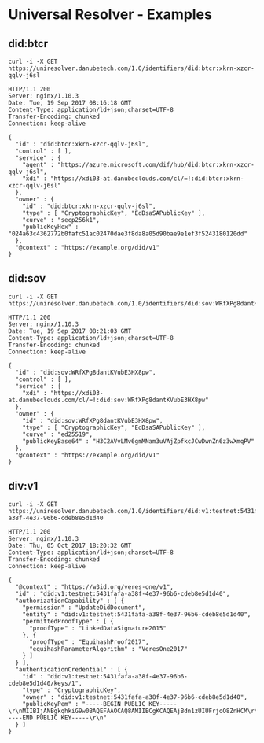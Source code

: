 # Universal Resolver - Examples

## did:btcr

	curl -i -X GET  https://uniresolver.danubetech.com/1.0/identifiers/did:btcr:xkrn-xzcr-qqlv-j6sl

	HTTP/1.1 200 
	Server: nginx/1.10.3
	Date: Tue, 19 Sep 2017 08:16:18 GMT
	Content-Type: application/ld+json;charset=UTF-8
	Transfer-Encoding: chunked
	Connection: keep-alive
	
	{
	  "id" : "did:btcr:xkrn-xzcr-qqlv-j6sl",
	  "control" : [ ],
	  "service" : {
	    "agent" : "https://azure.microsoft.com/dif/hub/did:btcr:xkrn-xzcr-qqlv-j6sl",
	    "xdi" : "https://xdi03-at.danubeclouds.com/cl/=!:did:btcr:xkrn-xzcr-qqlv-j6sl"
	  },
	  "owner" : {
	    "id" : "did:btcr:xkrn-xzcr-qqlv-j6sl",
	    "type" : [ "CryptographicKey", "EdDsaSAPublicKey" ],
	    "curve" : "secp256k1",
	    "publicKeyHex" : "024a63c4362772b0fafc51ac02470dae3f8da8a05d90bae9e1ef3f5243180120dd"
	  },
	  "@context" : "https://example.org/did/v1"
	}

## did:sov

	curl -i -X GET  https://uniresolver.danubetech.com/1.0/identifiers/did:sov:WRfXPg8dantKVubE3HX8pw

	HTTP/1.1 200 
	Server: nginx/1.10.3
	Date: Tue, 19 Sep 2017 08:21:03 GMT
	Content-Type: application/ld+json;charset=UTF-8
	Transfer-Encoding: chunked
	Connection: keep-alive
	
	{
	  "id" : "did:sov:WRfXPg8dantKVubE3HX8pw",
	  "control" : [ ],
	  "service" : {
	    "xdi" : "https://xdi03-at.danubeclouds.com/cl/=!:did:sov:WRfXPg8dantKVubE3HX8pw"
	  },
	  "owner" : {
	    "id" : "did:sov:WRfXPg8dantKVubE3HX8pw",
	    "type" : [ "CryptographicKey", "EdDsaSAPublicKey" ],
	    "curve" : "ed25519",
	    "publicKeyBase64" : "H3C2AVvLMv6gmMNam3uVAjZpfkcJCwDwnZn6z3wXmqPV"
	  },
	  "@context" : "https://example.org/did/v1"
	}

## div:v1
	
	curl -i -X GET  https://uniresolver.danubetech.com/1.0/identifiers/did:v1:testnet:5431fafa-a38f-4e37-96b6-cdeb8e5d1d40

	HTTP/1.1 200 
	Server: nginx/1.10.3
	Date: Thu, 05 Oct 2017 18:20:32 GMT
	Content-Type: application/ld+json;charset=UTF-8
	Transfer-Encoding: chunked
	Connection: keep-alive
	
	{
	  "@context" : "https://w3id.org/veres-one/v1",
	  "id" : "did:v1:testnet:5431fafa-a38f-4e37-96b6-cdeb8e5d1d40",
	  "authorizationCapability" : [ {
	    "permission" : "UpdateDidDocument",
	    "entity" : "did:v1:testnet:5431fafa-a38f-4e37-96b6-cdeb8e5d1d40",
	    "permittedProofType" : [ {
	      "proofType" : "LinkedDataSignature2015"
	    }, {
	      "proofType" : "EquihashProof2017",
	      "equihashParameterAlgorithm" : "VeresOne2017"
	    } ]
	  } ],
	  "authenticationCredential" : [ {
	    "id" : "did:v1:testnet:5431fafa-a38f-4e37-96b6-cdeb8e5d1d40/keys/1",
	    "type" : "CryptographicKey",
	    "owner" : "did:v1:testnet:5431fafa-a38f-4e37-96b6-cdeb8e5d1d40",
	    "publicKeyPem" : "-----BEGIN PUBLIC KEY-----\r\nMIIBIjANBgkqhkiG9w0BAQEFAAOCAQ8AMIIBCgKCAQEAjBdn1zUIUFrjoO8ZnHCM\r\nrvvNIoruTW8e5stPJ2Zv8Py0RJiO6N4d/pr3L7AptWo4RDt6kI/KF6iBf8BFiRr/\r\nJw+/ZF8N9r2rXzLuE+P/foQwi5SC51/vKa3STptGc8sRvx5T3++gcIMu6jS0JExZ\r\nasYS3Gw75szL4mRpxXxJOSQwSS5nmPZljMxc9A/SML0vLN0zxuUHjoUXUdRGltfu\r\nzI8lqTvIP2aVSFO8zyAAXCDzky6IFNncSfh3d8PdMYLB2n9yoR8WATO5P+M6jFx3\r\nNSOJ6n/Tv18kYg5oe0BFokhEJEbsXrqjPdi/5oij6HOZQJBw6UfbKW2zDKf0JYNc\r\n4wIDAQAB\r\n-----END PUBLIC KEY-----\r\n"
	  } ]
	}
                                                                